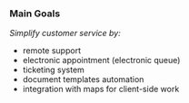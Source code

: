 ### Main Goals

*Simplify customer service by:*
- remote support
- electronic appointment (electronic queue)
- ticketing system
- document templates automation
- integration with maps for client-side work
